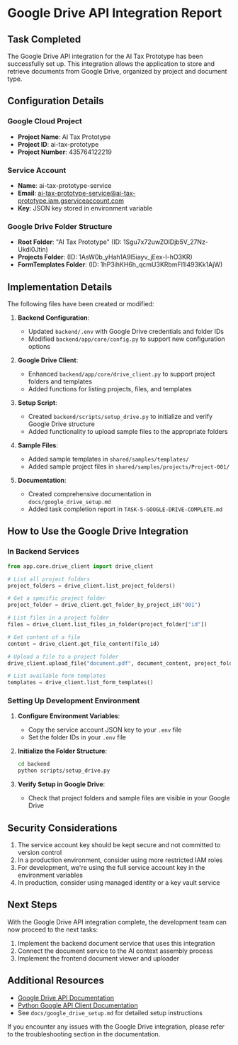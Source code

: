 # Google Drive API Integration Report

## Task Completed
The Google Drive API integration for the AI Tax Prototype has been successfully set up. This integration allows the application to store and retrieve documents from Google Drive, organized by project and document type.

## Configuration Details

### Google Cloud Project
- **Project Name**: AI Tax Prototype
- **Project ID**: ai-tax-prototype
- **Project Number**: 435764122219

### Service Account
- **Name**: ai-tax-prototype-service
- **Email**: ai-tax-prototype-service@ai-tax-prototype.iam.gserviceaccount.com
- **Key**: JSON key stored in environment variable

### Google Drive Folder Structure
- **Root Folder**: "AI Tax Prototype" (ID: 1Sgu7x72uwZOlDjb5V_27Nz-Ukdi0Jtin)
- **Projects Folder**: (ID: 1AsW0b_yHah1A9l5iayv_jEex-I-hO3KR)
- **FormTemplates Folder**: (ID: 1hP3ihKH6h_qcmU3KRbmFl1l493Kk1AjW)

## Implementation Details

The following files have been created or modified:

1. **Backend Configuration**:
   - Updated `backend/.env` with Google Drive credentials and folder IDs
   - Modified `backend/app/core/config.py` to support new configuration options

2. **Google Drive Client**:
   - Enhanced `backend/app/core/drive_client.py` to support project folders and templates
   - Added functions for listing projects, files, and templates

3. **Setup Script**:
   - Created `backend/scripts/setup_drive.py` to initialize and verify Google Drive structure
   - Added functionality to upload sample files to the appropriate folders

4. **Sample Files**:
   - Added sample templates in `shared/samples/templates/`
   - Added sample project files in `shared/samples/projects/Project-001/`

5. **Documentation**:
   - Created comprehensive documentation in `docs/google_drive_setup.md`
   - Added task completion report in `TASK-5-GOOGLE-DRIVE-COMPLETE.md`

## How to Use the Google Drive Integration

### In Backend Services

```python
from app.core.drive_client import drive_client

# List all project folders
project_folders = drive_client.list_project_folders()

# Get a specific project folder
project_folder = drive_client.get_folder_by_project_id("001")

# List files in a project folder
files = drive_client.list_files_in_folder(project_folder["id"])

# Get content of a file
content = drive_client.get_file_content(file_id)

# Upload a file to a project folder
drive_client.upload_file("document.pdf", document_content, project_folder["id"])

# List available form templates
templates = drive_client.list_form_templates()
```

### Setting Up Development Environment

1. **Configure Environment Variables**:
   - Copy the service account JSON key to your `.env` file
   - Set the folder IDs in your `.env` file

2. **Initialize the Folder Structure**:
   ```bash
   cd backend
   python scripts/setup_drive.py
   ```

3. **Verify Setup in Google Drive**:
   - Check that project folders and sample files are visible in your Google Drive

## Security Considerations

1. The service account key should be kept secure and not committed to version control
2. In a production environment, consider using more restricted IAM roles
3. For development, we're using the full service account key in the environment variables
4. In production, consider using managed identity or a key vault service

## Next Steps

With the Google Drive API integration complete, the development team can now proceed to the next tasks:

1. Implement the backend document service that uses this integration
2. Connect the document service to the AI context assembly process
3. Implement the frontend document viewer and uploader

## Additional Resources

- [Google Drive API Documentation](https://developers.google.com/drive/api/v3/about-sdk)
- [Python Google API Client Documentation](https://googleapis.github.io/google-api-python-client/docs/)
- See `docs/google_drive_setup.md` for detailed setup instructions

If you encounter any issues with the Google Drive integration, please refer to the troubleshooting section in the documentation.
